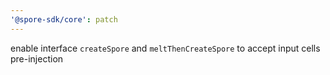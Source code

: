 ```yaml
---
'@spore-sdk/core': patch
---
```


enable interface `createSpore` and `meltThenCreateSpore` to accept input cells pre-injection

